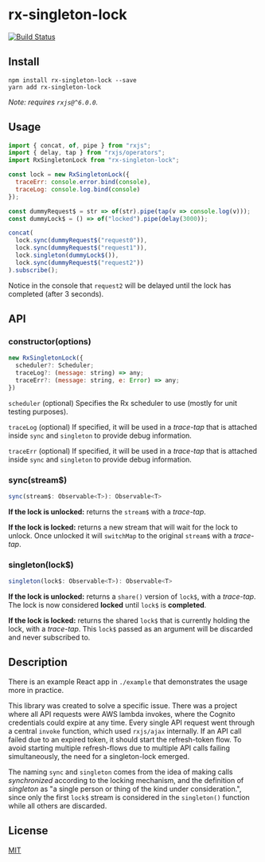 # rx-singleton-lock

[![Build Status](https://travis-ci.org/cskeppstedt/rx-singleton-lock.svg?branch=master)](https://travis-ci.org/cskeppstedt/rx-singleton-lock)

## Install

```
npm install rx-singleton-lock --save
yarn add rx-singleton-lock
```

_Note: requires `rxjs@^6.0.0`._

## Usage

```javascript
import { concat, of, pipe } from "rxjs";
import { delay, tap } from "rxjs/operators";
import RxSingletonLock from "rx-singleton-lock";

const lock = new RxSingletonLock({
  traceErr: console.error.bind(console),
  traceLog: console.log.bind(console)
});

const dummyRequest$ = str => of(str).pipe(tap(v => console.log(v)));
const dummyLock$ = () => of("locked").pipe(delay(3000));

concat(
  lock.sync(dummyRequest$("request0")),
  lock.sync(dummyRequest$("request1")),
  lock.singleton(dummyLock$()),
  lock.sync(dummyRequest$("request2"))
).subscribe();
```

Notice in the console that `request2` will be delayed until the lock has completed
(after 3 seconds).

## API

### constructor(options)

```javascript
new RxSingletonLock({
  scheduler?: Scheduler;
  traceLog?: (message: string) => any;
  traceErr?: (message: string, e: Error) => any;
})
```

`scheduler` (optional) Specifies the Rx scheduler to use (mostly for unit testing purposes).

`traceLog` (optional) If specified, it will be used in a _trace-tap_ that is attached
inside `sync` and `singleton` to provide debug information.

`traceErr` (optional) If specified, it will be used in a _trace-tap_ that is attached
inside `sync` and `singleton` to provide debug information.

### sync(stream$)

```javascript
sync(stream$: Observable<T>): Observable<T>
```

**If the lock is unlocked:** returns the `stream$` with a _trace-tap_.

**If the lock is locked:** returns a new stream that will wait for the lock to unlock.
Once unlocked it will `switchMap` to the original `stream$` with a _trace-tap_.

### singleton(lock$)

```javascript
singleton(lock$: Observable<T>): Observable<T>
```

**If the lock is unlocked:** returns a `share()` version of `lock$`, with a _trace-tap_.
The lock is now considered **locked** until `lock$` is **completed**.

**If the lock is locked:** returns the shared `lock$` that is currently holding the
lock, with a _trace-tap_. This `lock$` passed as an argument will be discarded and
never subscribed to.

## Description

There is an example React app in `./example` that demonstrates the usage more in practice.

This library was created to solve a specific issue. There was a project where all API
requests were AWS lambda invokes, where the Cognito credentials could expire at any time.
Every single API request went through a central `invoke` function, which used `rxjs/ajax`
internally. If an API call failed due to an expired token, it should start the refresh-token
flow. To avoid starting multiple refresh-flows due to multiple API calls failing simultaneously,
the need for a singleton-lock emerged.

The naming `sync` and `singleton` comes from the idea of making calls _synchronized_ according
to the locking mechanism, and the definition of _singleton_ as "a single person or thing of the
kind under consideration.", since only the first `lock$` stream is considered in the `singleton()`
function while all others are discarded.

## License

[MIT](./LICENSE)
